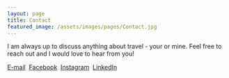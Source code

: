 ```yaml
---
layout: page
title: Contact
featured_image: /assets/images/pages/Contact.jpg
---
```

    
I am always up to discuss anything about travel - your or mine. Feel free to reach out and I would love to hear from you!<br>

<a href = "mailto: chinmay.nema1993@gmail.com">E-mail</a> &nbsp;<a href = "https://www.facebook.com/chinmay.nema">Facebook</a> &nbsp;<a href = "https://www.instagram.com/chinmaynema/">Instagram</a> &nbsp;<a href = "https://www.linkedin.com/in/chinmay-nema/">LinkedIn</a>
